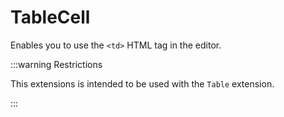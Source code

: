 # TableCell

Enables you to use the `<td>` HTML tag in the editor.

:::warning Restrictions

This extensions is intended to be used with the `Table` extension.

:::
